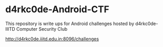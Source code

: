 # d4rkc0de-Android-CTF
This repository is write ups for Android challenges hosted by d4rkc0de-IIITD Computer Security Club

http://d4rkc0de.iiitd.edu.in:8096/challenges
